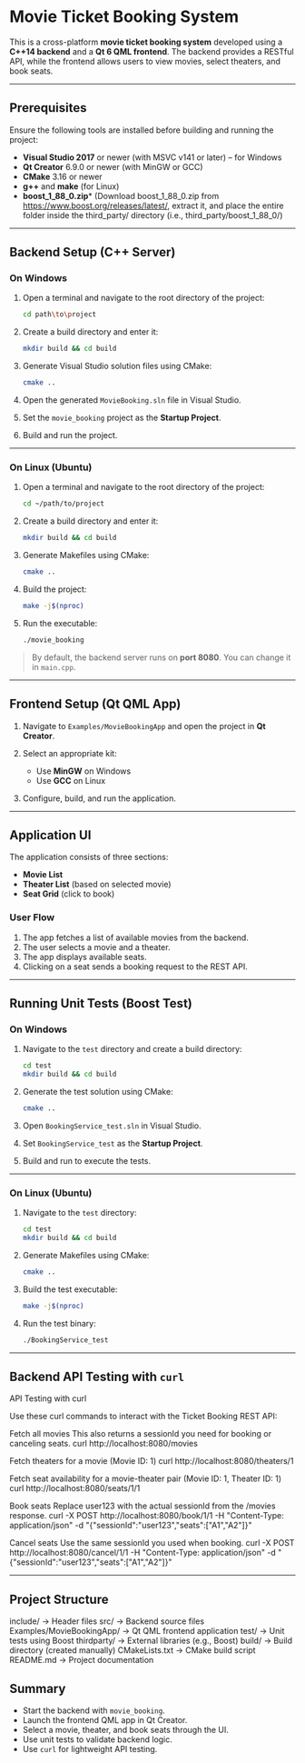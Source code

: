 # Movie Ticket Booking System

This is a cross-platform **movie ticket booking system** developed using a **C++14 backend** and a **Qt 6 QML frontend**. The backend provides a RESTful API, while the frontend allows users to view movies, select theaters, and book seats.

---

## Prerequisites

Ensure the following tools are installed before building and running the project:

- **Visual Studio 2017** or newer (with MSVC v141 or later) – for Windows
- **Qt Creator** 6.9.0 or newer (with MinGW or GCC)
- **CMake** 3.16 or newer
- **g++** and **make** (for Linux)
- **boost_1_88_0.zip*** (Download boost_1_88_0.zip from https://www.boost.org/releases/latest/, extract it, and place the entire folder inside the third_party/ directory (i.e., third_party/boost_1_88_0/)

---

## Backend Setup (C++ Server)

### On **Windows**

1. Open a terminal and navigate to the root directory of the project:
    ```bash
    cd path\to\project
    ```

2. Create a build directory and enter it:
    ```bash
    mkdir build && cd build
    ```

3. Generate Visual Studio solution files using CMake:
    ```bash
    cmake ..
    ```

4. Open the generated `MovieBooking.sln` file in Visual Studio.

5. Set the `movie_booking` project as the **Startup Project**.

6. Build and run the project.

---

### On **Linux (Ubuntu)**

1. Open a terminal and navigate to the root directory of the project:
    ```bash
    cd ~/path/to/project
    ```

2. Create a build directory and enter it:
    ```bash
    mkdir build && cd build
    ```

3. Generate Makefiles using CMake:
    ```bash
    cmake ..
    ```

4. Build the project:
    ```bash
    make -j$(nproc)
    ```

5. Run the executable:
    ```bash
    ./movie_booking
    ```

> By default, the backend server runs on **port 8080**. You can change it in `main.cpp`.

---

## Frontend Setup (Qt QML App)

1. Navigate to `Examples/MovieBookingApp` and open the project in **Qt Creator**.

2. Select an appropriate kit:
    - Use **MinGW** on Windows
    - Use **GCC** on Linux

3. Configure, build, and run the application.

---

## Application UI

The application consists of three sections:

- **Movie List**
- **Theater List** (based on selected movie)
- **Seat Grid** (click to book)

### User Flow

1. The app fetches a list of available movies from the backend.
2. The user selects a movie and a theater.
3. The app displays available seats.
4. Clicking on a seat sends a booking request to the REST API.

---

## Running Unit Tests (Boost Test)

### On **Windows**

1. Navigate to the `test` directory and create a build directory:
    ```bash
    cd test
    mkdir build && cd build
    ```

2. Generate the test solution using CMake:
    ```bash
    cmake ..
    ```

3. Open `BookingService_test.sln` in Visual Studio.

4. Set `BookingService_test` as the **Startup Project**.

5. Build and run to execute the tests.

---

### On **Linux (Ubuntu)**

1. Navigate to the `test` directory:
    ```bash
    cd test
    mkdir build && cd build
    ```

2. Generate Makefiles using CMake:
    ```bash
    cmake ..
    ```

3. Build the test executable:
    ```bash
    make -j$(nproc)
    ```

4. Run the test binary:
    ```bash
    ./BookingService_test
    ```

---

## Backend API Testing with `curl`

API Testing with curl

Use these curl commands to interact with the Ticket Booking REST API:

Fetch all movies
This also returns a sessionId you need for booking or canceling seats.
curl http://localhost:8080/movies

Fetch theaters for a movie (Movie ID: 1)
curl http://localhost:8080/theaters/1

Fetch seat availability for a movie-theater pair (Movie ID: 1, Theater ID: 1)
curl http://localhost:8080/seats/1/1

Book seats
Replace user123 with the actual sessionId from the /movies response.
curl -X POST http://localhost:8080/book/1/1 -H "Content-Type: application/json" -d "{\"sessionId\":\"user123\",\"seats\":[\"A1\",\"A2\"]}"

Cancel seats
Use the same sessionId you used when booking.
curl -X POST http://localhost:8080/cancel/1/1 -H "Content-Type: application/json" -d "{\"sessionId\":\"user123\",\"seats\":[\"A1\",\"A2\"]}"


---

## Project Structure

include/ → Header files
src/ → Backend source files
Examples/MovieBookingApp/ → Qt QML frontend application
test/ → Unit tests using Boost
thirdparty/ → External libraries (e.g., Boost)
build/ → Build directory (created manually)
CMakeLists.txt → CMake build script
README.md → Project documentation

## Summary

- Start the backend with `movie_booking`.
- Launch the frontend QML app in Qt Creator.
- Select a movie, theater, and book seats through the UI.
- Use unit tests to validate backend logic.
- Use `curl` for lightweight API testing.